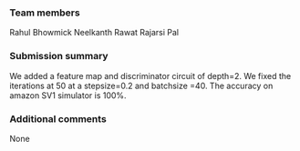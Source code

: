 <!--
Fill out this PR template to complete your HAQS submission!

⚠️ PR titles for the qBraid Open Challenge should be formatted:

[OPEN-CHALLENGE] [team-name]

⚠️ PR titles for the QML Classifier (VQC) Challenge should be formatted:

[VQC-CHALLENGE] [team-name] [date]

-->

### Team members
Rahul Bhowmick
Neelkanth Rawat
Rajarsi Pal

### Submission summary
We added a feature map and discriminator circuit of depth=2. We fixed the iterations at 50 at a stepsize=0.2 and batchsize =40. The accuracy on amazon SV1 simulator is 100%.


### Additional comments
None
